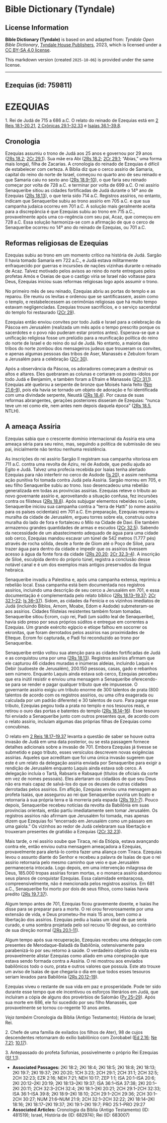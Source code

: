 # Bible Dictionary (Tyndale)

## License Information

**Bible Dictionary (Tyndale)** is based on and adapted from: _Tyndale Open Bible Dictionary_, [Tyndale House Publishers](https://tyndaleopenresources.com/), 2023, which is licensed under a [CC BY-SA 4.0 license](https://creativecommons.org/licenses/by-sa/4.0/legalcode.en).

This markdown version (created `2025-10-06`) is provided under the same license.



--------------------------------

## Ezequias (id: 759811)

EZEQUIAS
========

1\. Rei de Judá de 715 a 686 a.C. O relato do reinado de Ezequias está em [2 Reis 18\.1–20\.21](https://ref.ly/2Kgs18:1-2Kgs20:21), [2 Crônicas 29\.1–32\.33](https://ref.ly/2Chr29:1-2Chr32:33) e [Isaías 36\.1–39\.8](https://ref.ly/Isa36:1-Isa39:8).

Cronologia
----------

Ezequias assumiu o trono de Judá aos 25 anos e governou por 29 anos ([2Rs 18\.2](https://ref.ly/2Kgs18:2); [2Cr 29\.1](https://ref.ly/2Chr29:1)). Sua mãe era Abi ([2Rs 18\.2](https://ref.ly/2Kgs18:2); [2Cr 29\.1](https://ref.ly/2Chr29:1); “Abias,” uma forma mais longa), filha de Zacarias. A cronologia do reinado de Ezequias é difícil de estabelecer com certeza. A Bíblia diz que o cerco assírio de Samaria, capital do reino do norte de Israel, começou no quarto ano de seu reinado e que Samaria caiu no sexto ano ([2Rs 18\.9–10](https://ref.ly/2Kgs18:9-2Kgs18:10)), o que faria seu reinado começar por volta de 728 a.C. e terminar por volta de 699 a.C. O rei assírio Senaqueribe sitiou as cidades fortificadas de Judá durante o 14º ano de Ezequias ([2Rs 18\.13](https://ref.ly/2Kgs18:13)), o que teria sido 714 a.C. Registros assírios, no entanto, indicam que Senaqueribe subiu ao trono assírio em 705 a.C. e que sua campanha judaica ocorreu em 701 a.C. A solução mais geralmente aceita para a discrepância é que Ezequias subiu ao trono em 715 a.C., provavelmente após uma co\-regência com seu pai, Acaz, que começou em 728 a.C. Essa solução harmoniza\-se com a afirmação de que o cerco de Senaqueribe ocorreu no 14º ano do reinado de Ezequias, ou 701 a.C.

Reformas religiosas de Ezequias
-------------------------------

Ezequias subiu ao trono em um momento crítico na história de Judá. Sargão II havia tomado Samaria em 722 a.C., e Judá estava militarmente enfraquecido por guerras e incursões de nações vizinhas durante o reinado de Acaz. Talvez motivado pelos avisos ao reino do norte entregues pelos profetas Amós e Oseias de que o castigo viria se Israel não voltasse para Deus, Ezequias iniciou suas reformas religiosas logo após assumir o trono.

No primeiro mês de seu reinado, Ezequias abriu as portas do templo e as reparou. Ele reuniu os levitas e ordenou que se santificassem, assim como o templo, e restabelecessem as cerimônias religiosas que há muito tempo estavam negligenciadas. Ezequias trouxe sacrifícios, e o serviço sacerdotal do templo foi restaurado ([2Cr 29](https://ref.ly/2Chr29:1-2Chr29:36)).

Ezequias então enviou convites por todo Judá e Israel para a celebração da Páscoa em Jerusalém (realizada um mês após o tempo prescrito porque os sacerdotes e o povo não puderam estar prontos antes). Esperava\-se que a unificação religiosa fosse um prelúdio para a reunificação política do reino do norte de Israel e do reino do sul de Judá. No entanto, a maioria das tribos do norte zombou dos mensageiros judeus que trouxeram os convites, e apenas algumas pessoas das tribos de Aser, Manassés e Zebulom foram a Jerusalém para a celebração ([2Cr 30](https://ref.ly/2Chr30:1-2Chr30:27)).

Após a observância da Páscoa, os adoradores começaram a destruir os altos e altares. Eles quebraram as colunas e cortaram os postes\-ídolos por todo Judá e Benjamim, e também foram a Efraim e Manassés ([2Cr 31\.1](https://ref.ly/2Chr31:1)). Ezequias até quebrou a serpente de bronze que Moisés havia feito ([Nm 21\.6–9](https://ref.ly/Num21:6-Num21:9)), pois ela havia se tornado um objeto de adoração e foi identificada com uma divindade serpente, Neustã ([2Rs 18\.4](https://ref.ly/2Kgs18:4)). Por causa de suas reformas abrangentes, gerações posteriores disseram de Ezequias: “nunca teve um rei como ele, nem antes nem depois daquela época” ([2Rs 18\.5](https://ref.ly/2Kgs18:5), NTLH).

A ameaça Assíria
----------------

Ezequias sabia que o crescente domínio internacional da Assíria era uma ameaça séria para seu reino, mas, seguindo a política de submissão de seu pai, inicialmente não tentou nenhuma resistência.

As inscrições do rei assírio Sargão II registram sua campanha vitoriosa em 711 a.C. contra uma revolta de Aziru, rei de Asdode, que pediu ajuda ao Egito e Judá. Talvez uma profecia recebida por Isaías tenha alertado Ezequias para não interferir no cerco de Asdode ([Is 20](https://ref.ly/Isa20:1-Isa20:6)), e assim nenhuma ação punitiva foi tomada contra Judá pela Assíria. Sargão morreu em 705, e seu filho Senaqueribe subiu ao trono. Isso desencadeou uma rebelião generalizada em todas as províncias assírias. Ezequias reteve o tributo ao novo governante assírio e, aproveitando a situação confusa, fez incursões contra os filisteus ([2Rs 18\.8](https://ref.ly/2Kgs18:8)). Após subjugar elementos rebeldes no Leste, Senaqueribe iniciou sua campanha contra a "terra de Hatti" (o nome assírio para os países ocidentais) em 701 a.C. Em preparação, Ezequias reparou a muralha da cidade de Jerusalém, ergueu torres sobre ela, construiu outra muralha do lado de fora e fortaleceu o Milo na Cidade de Davi. Ele também armazenou grandes quantidades de armas e escudos ([2Cr 32\.5](https://ref.ly/2Chr32:5)). Sabendo da necessidade de um abastecimento adequado de água para uma cidade sob cerco, Ezequias mandou escavar um túnel de 542 metros (1\.777 pés) através de rocha sólida, desde a fonte de Giom até o Poço de Siloé, para trazer água para dentro da cidade e impedir que os assírios tivessem acesso à água da fonte fora da cidade ([2Rs 20\.20](https://ref.ly/2Kgs20:20); [2Cr 32\.3–4](https://ref.ly/2Chr32:3-2Chr32:4)). A inscrição de Siloé, esculpida dentro do próprio túnel, registra a conclusão desse notável canal e é um dos exemplos mais antigos preservados da língua hebraica.

Senaqueribe invadiu a Palestina e, após uma campanha extensa, reprimiu a rebelião local. Essa campanha está bem documentada nos registros assírios, incluindo uma descrição de seu cerco a Jerusalém em 701, e essa documentação é complementada pelo relato bíblico ([2Rs 18\.13–19\.37](https://ref.ly/2Kgs18:13-2Kgs19:37); [2Cr 32\.1–22](https://ref.ly/2Chr32:1-2Chr32:22); [Is 36–37](https://ref.ly/Isa36:1-Isa37:38)). Sidom, as cidades da Fenícia e os vizinhos imediatos de Judá (incluindo Biblos, Arnom, Moabe, Edom e Asdode) submeteram\-se aos assírios. Cidades filisteias resistentes também foram tomadas. Senaqueribe sitiou Ecrom, cujo rei, Padi (um súdito leal de Senaqueribe), havia sido preso por seus próprios súditos e entregue em correntes a Ezequias. Um grande exército egípcio e etíope falhou em socorrer os ekronitas, que foram derrotados pelos assírios nas proximidades de Elteque. Ecrom foi capturada, e Padi foi reconduzido ao trono por Senaqueribe.

Senaqueribe então voltou sua atenção para as cidades fortificadas de Judá e as conquistou uma por uma ([2Rs 18\.13](https://ref.ly/2Kgs18:13)). Registros assírios afirmam que ele capturou 46 cidades muradas e inúmeras aldeias, incluindo Laquis e Debir (sudoeste de Jerusalém), 200\.150 pessoas, casas, gado e rebanhos sem número. Enquanto Laquis ainda estava sob cerco, Ezequias percebeu que era inútil resistir e enviou uma mensagem a Senaqueribe oferecendo\-se para se render e pagar qualquer tributo que ele impusesse. O governante assírio exigiu um tributo enorme de 300 talentos de prata (800 talentos de acordo com os registros assírios, ou uma cifra exagerada ou calculada por um padrão diferente) e 30 talentos de ouro. Para pagar esse tributo, Ezequias pegou toda a prata no templo e nos tesouros reais, e retirou o ouro das portas e batentes do templo ([2Rs 18\.14–16](https://ref.ly/2Kgs18:14-2Kgs18:16)). Esse tesouro foi enviado a Senaqueribe junto com outros presentes que, de acordo com o relato assírio, incluíam algumas das próprias filhas de Ezequias como concubinas.

O relato em [2 Reis 18\.17–19\.37](https://ref.ly/2Kgs18:17-2Kgs19:37) levanta a questão de saber se houve outra invasão de Judá em uma data posterior, ou se esta passagem fornece detalhes adicionais sobre a invasão de 701\. Embora Ezequias já tivesse se submetido e pago tributo, esses versículos descrevem novas exigências assírias. Aqueles que acreditam que foi uma única invasão sugerem que este é um relato da delegação assíria enviada por Senaqueribe para exigir a rendição de Jerusalém enquanto Laquis ainda estava sob cerco. A delegação incluía o Tartã, Rabsaris e Rabsaqué (títulos de oficiais da corte em vez de nomes pessoais). Eles alertaram os cidadãos de que seu Deus não era mais capaz de salvá\-los do que os deuses de outras cidades derrotadas pelos assírios. Em aflição, Ezequias enviou uma mensagem ao profeta Isaías, que assegurou ao rei que Senaqueribe ouviria um boato e retornaria à sua própria terra e lá morreria pela espada ([2Rs 19\.1–7](https://ref.ly/2Kgs19:1-2Kgs19:7)). Pouco depois, Senaqueribe recebeu notícias da revolta da Babilônia em suas províncias orientais, então partiu imediatamente sem tomar Jerusalém. Os registros assírios não afirmam que Jerusalém foi tomada, mas apenas dizem que Ezequias foi “encerrado em Jerusalém como um pássaro em uma gaiola.” Os vizinhos ao redor de Judá celebraram sua libertação e trouxeram presentes de gratidão a Ezequias ([2Cr 32\.23](https://ref.ly/2Chr32:23)).

Mais tarde, o rei assírio soube que Tiraca, rei da Etiópia, estava avançando contra ele, então enviou outra mensagem ameaçadora a Ezequias, provavelmente para alertá\-lo contra fazer uma aliança com Tiraca. Ezequias levou o assunto diante do Senhor e recebeu a palavra de Isaías de que o rei assírio retornaria pelo mesmo caminho que veio e que Jerusalém permaneceria intocada. Logo depois, em uma intervenção milagrosa de Deus, 185\.000 tropas assírias foram mortas, e o monarca assírio abandonou seus planos de conquistar Ezequias. Essa calamidade embaraçosa, compreensivelmente, não é mencionada pelos registros assírios. Em 681 a.C., Senaqueribe foi morto por dois de seus filhos, como Isaías havia predito ([2Rs 19\.7,37](https://ref.ly/2Kgs19:7,2Kgs19:37)).

Algum tempo antes de 701, Ezequias ficou gravemente doente, e Isaías lhe disse para se preparar para a morte. O rei orou fervorosamente por uma extensão de vida, e Deus prometeu\-lhe mais 15 anos, bem como a libertação dos assírios. Ezequias pediu a Isaías um sinal de que seria curado, e uma sombra projetada pelo sol recuou 10 degraus, ao contrário de sua direção normal ([2Rs 20\.1–11](https://ref.ly/2Kgs20:1-2Kgs20:11)).

Algum tempo após sua recuperação, Ezequias recebeu uma delegação com presentes de Merodaque\-Baladã da Babilônia, ostensivamente para parabenizá\-lo por seu retorno à saúde. O verdadeiro objetivo da visita era provavelmente alistar Ezequias como aliado em uma conspiração que estava sendo formada contra a Assíria. O rei mostrou aos enviados babilônicos todo o ouro, prata e outros valores que possuía. Este ato trouxe um aviso de Isaías de que chegaria o dia em que todos esses tesouros seriam levados para Babilônia ([2Rs 20\.12–19](https://ref.ly/2Kgs20:12-2Kgs20:19)).

Ezequias viveu o restante de sua vida em paz e prosperidade. Pode ter sido durante esse tempo que ele incentivou os esforços literários em Judá, que incluíram a cópia de alguns dos provérbios de Salomão ([Pv 25–29](https://ref.ly/Prov25:1-Prov29:27)). Após sua morte em 686, ele foi sucedido por seu filho Manassés, que provavelmente se tornou co\-regente 10 anos antes.

*Veja também* Cronologia da Bíblia (Antigo Testamento); História de Israel; Rei.

2\. Chefe de uma família de exilados (os filhos de Ater), 98 de cujos descendentes retornaram do exílio babilônico com Zorobabel ([Ed 2\.16](https://ref.ly/Ezra2:16); [Ne 7\.21](https://ref.ly/Neh7:21); [10\.17](https://ref.ly/Neh10:17)).

3\. Antepassado do profeta Sofonias, possivelmente o próprio Rei Ezequias ([Sf 1\.1](https://ref.ly/Zeph1:1)).

* **Associated Passages:** 2KI 18:2; 2KI 18:4; 2KI 18:5; 2KI 18:8; 2KI 18:13; 2KI 19:7; 2KI 19:37; 2KI 20:20; 1CH 3:23; 2CH 29:1; 2CH 31:1; 2CH 32:5; 2CH 32:23; EZR 2:16; NEH 7:21; NEH 10:17; ZEP 1:1; ISA 20:1–ISA 20:6; 2KI 20:12–2KI 20:19; 2KI 18:13–2KI 19:37; ISA 36:1–ISA 37:38; 2KI 20:1–2KI 20:11; 2CH 32:3–2CH 32:4; 2KI 18:1–2KI 20:21; 2CH 29:1–2CH 32:33; ISA 36:1–ISA 39:8; 2KI 18:9–2KI 18:10; 2CH 29:1–2CH 29:36; 2CH 30:1–2CH 30:27; NUM 21:6–NUM 21:9; 2CH 32:1–2CH 32:22; 2KI 18:14–2KI 18:16; 2KI 18:17–2KI 19:37; 2KI 19:1–2KI 19:7; PRO 25:1–PRO 29:27
* **Associated Articles:** Cronologia da Bíblia (Antigo Testamento) (ID: 481519); Israel, História de (ID: 682974); Rei (ID: 683007)

